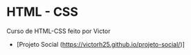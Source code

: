 # HTML - CSS
Curso de HTML-CSS feito por Victor 

* [Projeto Social (https://victorh25.github.io/projeto-social/)] 

